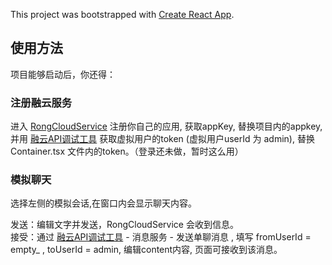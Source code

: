 This project was bootstrapped with [Create React App](https://github.com/facebook/create-react-app).

## 使用方法

项目能够启动后，你还得：

### 注册融云服务

进入 [RongCloudService](https://developer.rongcloud.cn/app/appService) 注册你自己的应用,
获取appKey, 替换项目内的appkey,
并用 [融云API调试工具](https://developer.rongcloud.cn/apitool/) 获取虚拟用户的token (虚拟用户userId 为 admin), 替换 Container.tsx 文件内的token。（登录还未做，暂时这么用）<br>

### 模拟聊天

选择左侧的模拟会话,在窗口内会显示聊天内容。

发送：编辑文字并发送，RongCloudService 会收到信息。<br>
接受：通过 [融云API调试工具](https://developer.rongcloud.cn/apitool/) - 消息服务 - 发送单聊消息 , 填写 fromUserId = empty_ , toUserId = admin, 编辑content内容, 页面可接收到该消息。
